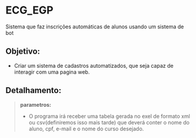 # ECG_EGP
Sistema que faz inscrições automáticas de alunos usando um sistema de bot
## Objetivo:
* Criar um sistema de cadastros automatizados, que seja capaz de interagir com uma pagina web.

## Detalhamento:
> **parametros:**
> * O programa irá receber uma tabela gerada no exel de formato xml ou csv(definiremos isso mais tarde) que deverá conter o nome do aluno, cpf, e-mail e o nome do curso desejado.

